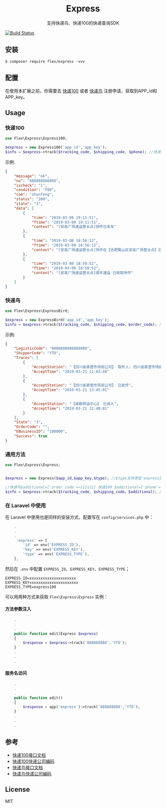 <h1 align="center"> Express </h1>

<p align="center">支持快递鸟、快递100的快递查询SDK</p>

[![Build Status](https://travis-ci.org/inbjo/express.svg?branch=master)](https://travis-ci.org/inbjo/express)


## 安装

```shell
$ composer require flex/express -vvv
```
## 配置

在使用本扩展之前，你需要去 [快递100](https://www.kuaidi100.com/openapi/applyapi.shtml) 或者 [快递鸟](http://www.kdniao.com/reg) 注册申请，获取到APP_id和APP_key。

## Usage
### 快递100
```php
use Flex\Express\Express100;

$express = new Express100('app_id','app_key');
$info = $express->track($tracking_code, $shipping_code, $phone); //快递单号 物流公司编号 收件人手机号(顺丰必填 其他快递选填)
```
示例:
```json
{
    "message": "ok",
    "nu": "888888888888",
    "ischeck": "1",
    "condition": "F00",
    "com": "shunfeng",
    "status": "200",
    "state": "3",
    "data": [
        {
            "time": "2019-03-08 19:11:51",
            "ftime": "2019-03-08 19:11:51",
            "context": "[安高广场速运营业点]快件已发车"
        },
        {
            "time": "2019-03-08 18:56:12",
            "ftime": "2019-03-08 18:56:12",
            "context": "[安高广场速运营业点]快件在【合肥蜀山区安高广场营业点】已装车,准备发往 【合肥经开集散中心】"
        },
        {
            "time": "2019-03-08 18:50:52",
            "ftime": "2019-03-08 18:50:52",
            "context": "[安高广场速运营业点]顺丰速运 已收取快件"
        }
    ]
}
```

### 快递鸟
```php
use Flex\Express\ExpressBird;

$express = new ExpressBird('app_id','app_key'); 
$info = $express->track($tracking_code, $shipping_code，$order_code); //快递单号 物流公司编号 订单编号(选填)
```
示例:
```json
{
    "LogisticCode": "8888888888888888",
    "ShipperCode": "YTO",
    "Traces": [
        {
            "AcceptStation": "【四川省直营市场部公司】 取件人: 四川省直营市场部41 已收件",
            "AcceptTime": "2019-03-21 11:03:40"
        },
        {
            "AcceptStation": "【四川省直营市场部公司】 已收件",
            "AcceptTime": "2019-03-21 13:45:01"
        },
        {
            "AcceptStation": "【成都转运中心】 已收入",
            "AcceptTime": "2019-03-21 22:40:01"
        }
    ],
    "State": "3",
    "OrderCode": "",
    "EBusinessID": "100000",
    "Success": true
}
```
### 通用方法
```php
use Flex\Express\Express;


$express = new Express($app_id,$app_key,$type); //$type支持类型'express100'、'expressbird'

//快递鸟$additional=['order_code'=>111111] 快递100 $additional=['phone'=>'18899996666']
$info = $express->track($tracking_code, $shipping_code，$additional); ////查询物流 快递单号 额外参数
```

 ### 在 Laravel 中使用
 
 在 Laravel 中使用也是同样的安装方式，配置写在 `config/services.php` 中：
 
 ```php
     .
     .
     .
      'express' => [
         'id' => env('EXPRESS_ID'),
         'key' => env('EXPRESS_KEY'),
         'type' => env('EXPRESS_TYPE'),
     ],
 ```
 
 然后在 `.env` 中配置 `EXPRESS_ID`、`EXPRESS_KEY`、`EXPRESS_TYPE`；
 
 ```env
 EXPRESS_ID=xxxxxxxxxxxxxxxxxxxxx
 EXPRESS_KEY=xxxxxxxxxxxxxxxxxxxxx
 EXPRESS_TYPE=express100
 ```
 
 可以用两种方式来获取 `Flex\Express\Express` 实例：
 
 #### 方法参数注入
 
 ```php
     .
     .
     .
     public function edit(Express $express) 
     {
         $response = $express->track('888888888','YTO');
     }
     .
     .
     .
 ```
 
 #### 服务名访问
 
 ```php
     .
     .
     .
     public function edit() 
     {
         $response = app('express')->track('888888888','YTO');
     }
     .
     .
     .
 
 ```
 
 ## 参考
 
 - [快递100接口文档](https://www.kuaidi100.com/openapi/api_post.shtml)
 - [快递100快递公司编码](https://blog.csdn.net/u011816231/article/details/53063611)
 - [快递鸟接口文档](http://www.kdniao.com/documents)
 - [快递鸟快递公司编码](http://www.kdniao.com/documents)

## License

MIT